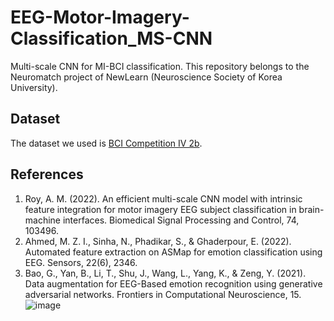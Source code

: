 # EEG-Motor-Imagery-Classification_MS-CNN
Multi-scale CNN for MI-BCI classification. 
This repository belongs to the Neuromatch project of NewLearn (Neuroscience Society of Korea University).

## Dataset
The dataset we used is [BCI Competition IV 2b](https://www.bbci.de/competition/iv/). 

## References
1. Roy, A. M. (2022). An efficient multi-scale CNN model with intrinsic feature integration for motor imagery EEG subject classification in brain-machine interfaces. Biomedical Signal Processing and Control, 74, 103496. 
2. Ahmed, M. Z. I., Sinha, N., Phadikar, S., & Ghaderpour, E. (2022). Automated feature extraction on ASMap for emotion classification using EEG. Sensors, 22(6), 2346. 
3. Bao, G., Yan, B., Li, T., Shu, J., Wang, L., Yang, K., & Zeng, Y. (2021). Data augmentation for EEG-Based emotion recognition using generative adversarial networks. Frontiers in Computational Neuroscience, 15. 
![image](https://github.com/jxxng00/EEG-Motor-Imagery-Analysis_MS-CNN/assets/113572871/9c143b47-5a4f-46c1-b5ea-5999a506272f)

